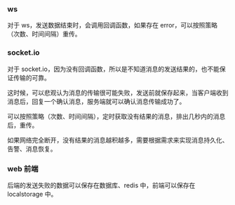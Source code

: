 ### ws

对于 ws，发送数据结束时，会调用回调函数，如果存在 error，可以按照策略（次数、时间间隔）重传。

### socket.io

对于 socket.io，因为没有回调函数，所以是不知道消息的发送结果的，也不能保证传输的可靠。

这时候，可以悲观认为消息的传输很可能失败，发送前就保存起来，当客户端收到消息后，回复一个确认消息，服务端就可以确认消息传输成功了。

可以按照策略（次数、时间间隔），定时获取没有结果的消息，排出几秒内的消息后，重传。

如果网络完全断开，没有结果的消息越积越多，需要根据需求来实现消息持久化、告警、消息恢复。

### web 前端

后端的发送失败的数据可以保存在数据库、redis 中，前端可以保存在 localstorage 中。

